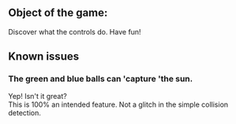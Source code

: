 ## Object of the game:
Discover what the controls do.  Have fun!

## Known issues
### The green and blue balls can 'capture 'the sun.
Yep!  Isn't it great?  
This is 100% an intended feature.  Not a glitch in the simple collision detection.
